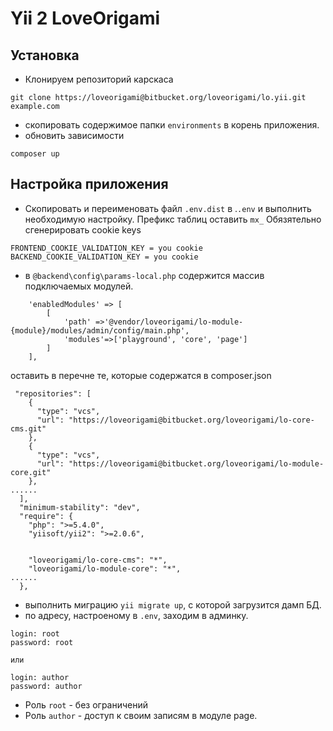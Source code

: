 # Yii 2 LoveOrigami

## Установка
* Клонируем репозиторий карскаса
```
git clone https://loveorigami@bitbucket.org/loveorigami/lo.yii.git example.com
```
* скопировать содержимое папки  `environments` в корень приложения.
* обновить зависимости
```
composer up
```

## Настройка приложения
* Скопировать и переименовать файл `.env.dist` в .`.env` и выполнить необходимую настройку. Префикс таблиц оставить `mx_`
Обязятельно сгенерировать cookie keys
```
FRONTEND_COOKIE_VALIDATION_KEY = you cookie
BACKEND_COOKIE_VALIDATION_KEY = you cookie
```

* в `@backend\config\params-local.php` содержится массив подключаемых модулей.

```
    'enabledModules' => [
        [
            'path' =>'@vendor/loveorigami/lo-module-{module}/modules/admin/config/main.php',
            'modules'=>['playground', 'core', 'page']
        ]
    ],
```

оставить в перечне те, которые содержатся в composer.json
```
 "repositories": [
    {
      "type": "vcs",
      "url": "https://loveorigami@bitbucket.org/loveorigami/lo-core-cms.git"
    },
    {
      "type": "vcs",
      "url": "https://loveorigami@bitbucket.org/loveorigami/lo-module-core.git"
    },
......
  ],
  "minimum-stability": "dev",
  "require": {
    "php": ">=5.4.0",
    "yiisoft/yii2": ">=2.0.6",


    "loveorigami/lo-core-cms": "*",
    "loveorigami/lo-module-core": "*",
......
  },
```  

* выполнить миграцию `yii migrate up`, с которой загрузится дамп БД.
* по адресу, настроеному в `.env`, заходим в админку.

```
login: root
password: root

или

login: author
password: author
```
* Роль `root` - без ограничений
* Роль `author` - доступ к своим записям в модуле page.